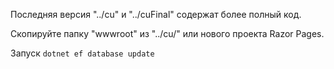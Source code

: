 Последняя версия "../cu" и "../cuFinal" содержат более полный код.

Скопируйте папку "wwwroot" из "../cu/" или нового проекта Razor Pages.

Запуск `dotnet ef database update`